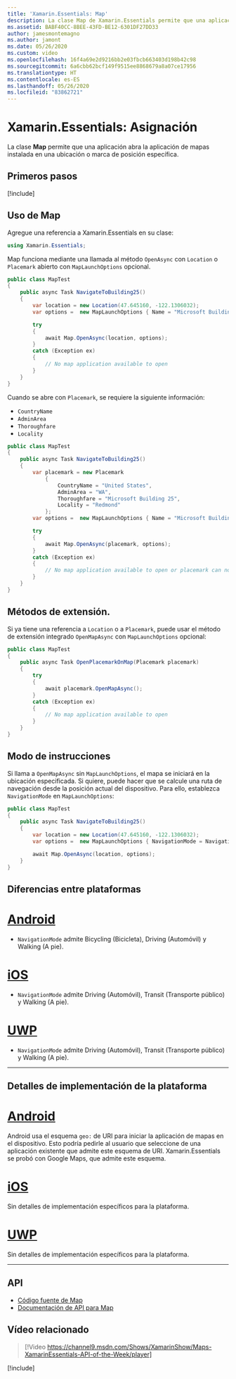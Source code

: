 ```yaml
---
title: 'Xamarin.Essentials: Map'
description: La clase Map de Xamarin.Essentials permite que una aplicación abra la aplicación de mapas instalada en una ubicación o marca de posición específica.
ms.assetid: BABF40CC-8BEE-43FD-BE12-6301DF27DD33
author: jamesmontemagno
ms.author: jamont
ms.date: 05/26/2020
ms.custom: video
ms.openlocfilehash: 16f4a69e2d9216bb2e03fbcb663403d198b42c98
ms.sourcegitcommit: 6a6cbb62bcf149f9515ee8868679a8a07ce17956
ms.translationtype: HT
ms.contentlocale: es-ES
ms.lasthandoff: 05/26/2020
ms.locfileid: "83862721"
---
```

# <a name="xamarinessentials-map"></a>Xamarin.Essentials: Asignación

La clase **Map** permite que una aplicación abra la aplicación de mapas instalada en una ubicación o marca de posición específica.

## <a name="get-started"></a>Primeros pasos

[!include[](~/essentials/includes/get-started.md)]

## <a name="using-map"></a>Uso de Map

Agregue una referencia a Xamarin.Essentials en su clase:

```csharp
using Xamarin.Essentials;
```

Map funciona mediante una llamada al método `OpenAsync` con `Location` o `Placemark` abierto con `MapLaunchOptions` opcional.

```csharp
public class MapTest
{
    public async Task NavigateToBuilding25()
    {
        var location = new Location(47.645160, -122.1306032);
        var options =  new MapLaunchOptions { Name = "Microsoft Building 25" };

        try
        {
            await Map.OpenAsync(location, options);
        }
        catch (Exception ex)
        {
            // No map application available to open
        }
    }
}
```

Cuando se abre con `Placemark`, se requiere la siguiente información:

- `CountryName`
- `AdminArea`
- `Thoroughfare`
- `Locality`

```csharp
public class MapTest
{
    public async Task NavigateToBuilding25()
    {
        var placemark = new Placemark
            {
                CountryName = "United States",
                AdminArea = "WA",
                Thoroughfare = "Microsoft Building 25",
                Locality = "Redmond"
            };
        var options =  new MapLaunchOptions { Name = "Microsoft Building 25" };

        try
        {
            await Map.OpenAsync(placemark, options);
        }
        catch (Exception ex)
        {
            // No map application available to open or placemark can not be located
        }
    }
}
```

## <a name="extension-methods"></a>Métodos de extensión.

Si ya tiene una referencia a `Location` o a `Placemark`, puede usar el método de extensión integrado `OpenMapAsync` con `MapLaunchOptions` opcional:

```csharp
public class MapTest
{
    public async Task OpenPlacemarkOnMap(Placemark placemark)
    {
        try
        {
            await placemark.OpenMapAsync();
        }
        catch (Exception ex)
        {
            // No map application available to open
        }
    }
}
```

## <a name="directions-mode"></a>Modo de instrucciones

Si llama a `OpenMapAsync` sin `MapLaunchOptions`, el mapa se iniciará en la ubicación especificada. Si quiere, puede hacer que se calcule una ruta de navegación desde la posición actual del dispositivo. Para ello, establezca `NavigationMode` en `MapLaunchOptions`:

```csharp
public class MapTest
{
    public async Task NavigateToBuilding25()
    {
        var location = new Location(47.645160, -122.1306032);
        var options =  new MapLaunchOptions { NavigationMode = NavigationMode.Driving };

        await Map.OpenAsync(location, options);
    }
}
```

## <a name="platform-differences"></a>Diferencias entre plataformas

# <a name="android"></a>[Android](#tab/android)

- `NavigationMode` admite Bicycling (Bicicleta), Driving (Automóvil) y Walking (A pie).

# <a name="ios"></a>[iOS](#tab/ios)

- `NavigationMode` admite Driving (Automóvil), Transit (Transporte público) y Walking (A pie).

# <a name="uwp"></a>[UWP](#tab/uwp)

- `NavigationMode` admite Driving (Automóvil), Transit (Transporte público) y Walking (A pie).

--------------

## <a name="platform-implementation-specifics"></a>Detalles de implementación de la plataforma

# <a name="android"></a>[Android](#tab/android)

Android usa el esquema `geo:` de URI para iniciar la aplicación de mapas en el dispositivo. Esto podría pedirle al usuario que seleccione de una aplicación existente que admite este esquema de URI.  Xamarin.Essentials se probó con Google Maps, que admite este esquema.

# <a name="ios"></a>[iOS](#tab/ios)

Sin detalles de implementación específicos para la plataforma.

# <a name="uwp"></a>[UWP](#tab/uwp)

Sin detalles de implementación específicos para la plataforma.

--------------

## <a name="api"></a>API

- [Código fuente de Map](https://github.com/xamarin/Essentials/tree/master/Xamarin.Essentials/Map)
- [Documentación de API para Map](xref:Xamarin.Essentials.Map)

## <a name="related-video"></a>Vídeo relacionado

> [!Video https://channel9.msdn.com/Shows/XamarinShow/Maps-XamarinEssentials-API-of-the-Week/player]

[!include[](~/essentials/includes/xamarin-show-essentials.md)]
